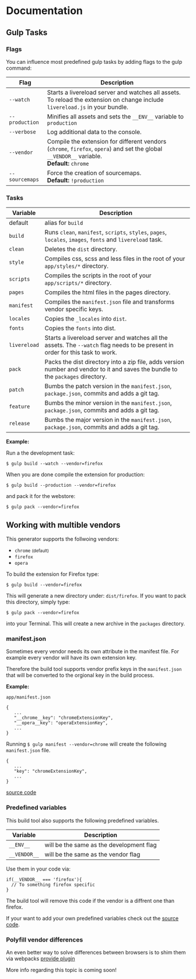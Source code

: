 # Documentation

## Gulp Tasks

### Flags

You can influence most predefined gulp tasks by adding flags to the gulp command:

| Flag           | Description                                                                                                                                                    |
|----------------|----------------------------------------------------------------------------------------------------------------------------------------------------------------|
| `--watch`      | Starts a livereload server and watches all assets. <br>To reload the extension on change include `livereload.js` in your bundle.                               |
| `--production` | Minifies all assets and sets the `__ENV__` variable to `production`                                                                                            |
| `--verbose`    | Log additional data to the console.                                                                                                                            |
| `--vendor`     | Compile the extension for different vendors (`chrome`, `firefox`, `opera`) and set the global `__VENDOR__` variable. <br>**Default:** `chrome`                 |
| `--sourcemaps` | Force the creation of sourcemaps. <br>**Default:** `!production`                                                                                               |

### Tasks

| Variable     | Description                                                                                                                      |
|--------------|----------------------------------------------------------------------------------------------------------------------------------|
| default      | alias for `build`                                                                                                                |
| `build`      | Runs `clean`,  `manifest`, `scripts`, `styles`, `pages`, `locales`, `images`, `fonts` and `livereload` task.                     |
| `clean`      | Deletes the `dist` directory.                                                                                                    |
| `style`      | Compiles css, scss and less files in the root of your `app/styles/*` directory.                                                  |
| `scripts`    | Compiles the scripts in the root of your `app/scripts/*` directory.                                                              |
| `pages`      | Compiles the html files in the pages directory.                                                                                  |
| `manifest`   | Compiles the `manifest.json` file and transforms vendor specific keys.                                                           |
| `locales`    | Copies the `_locales` into `dist`.                                                                                               |
| `fonts`      | Copies the `fonts` into dist.                                                                                                    |
| `livereload` | Starts a livereload server and watches all the assets. The `--watch` flag needs to be present in order for this task to work.    |
| `pack`       | Packs the dist directory into a zip file, adds version number and vendor to it and saves the bundle to the `packages` directory. |
| `patch`      | Bumbs the patch version in the `manifest.json`,  `package.json`, commits and adds a git tag.                                     |
| `feature`    | Bumbs the minor version in the `manifest.json`, `package.json`, commits and adds a git tag.                                      |
| `release`    | Bumbs the major version in the `manifest.json`, `package.json`, commits and adds a git tag.                                      |

**Example:**

Run a the development task:

    $ gulp build --watch --vendor=firefox

When you are done compile the extension for production:

	$ gulp build --production --vendor=firefox

and pack it for the webstore:

	$ gulp pack --vendor=firefox


## Working with multible vendors

This generator supports the follwoing vendors:

  * `chrome` <small>(default)</small>
  * `firefox`
  * `opera`

To build the extension for Firefox type:

    $ gulp build --vendor=firefox
  
This will generate a new directory under: `dist/firefox`.
If you want to pack this directory, simply type:

    $ gulp pack --vendor=firefox

into your Terminal. 
This will create a new archive in the `packages` directory.

### manifest.json

Sometimes every vendor needs its own attribute in the manifest file.
For example every vendor will have its own extension key.

Therefore the build tool supports vendor prefix keys in the `manifest.json` that will be converted to the orgional key in the build process.

**Example:** 

`app/manifest.json`

    {
       ...
       "__chrome__key": "chromeExtensionKey",
       "__opera__key": "operaExtensionKey",
       ...
    }
  
Running `$ gulp manifest --vendor=chrome` will create the following `manifest.json` file.

    {
       ...
       "key": "chromeExtensionKey",
       ...
    }


[source code](app/templates/tasks/lib/applyBrowserPrefixesFor.js)

### Predefined variables

This build tool also supports the following predefined variables. 

| Variable     | Description                              |
|--------------|------------------------------------------|
| `__ENV__`    | will be the same as the development flag |
| `__VENDOR__` | will be the same as the vendor flag      |

Use them in your code via:

    if(__VENDOR__ === 'firefox'){
      // To something firefox specific
    }

The build tool will remove this code if the vendor is a diffrent one than firefox.

If your want to add your own predefined variables check out the [source code](app/templates/tasks/scripts.js).

### Polyfill vendor differences

An even better way to solve differences between browsers is to shim them via webpacks [provide plugin](https://webpack.github.io/docs/list-of-plugins.html#provideplugin)

More info regarding this topic is coming soon!

